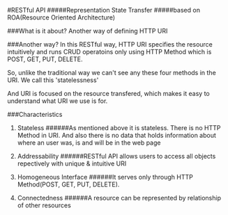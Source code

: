 #RESTful API
#####Representation State Transfer
#####based on ROA(Resource Oriented Architecture)

###What is it about?
Another way of defining HTTP URI

###Another way?
In this RESTful way, HTTP URI specifies the resource intuitively and runs CRUD operatoins only using HTTP Method
which is POST, GET, PUT, DELETE.

So, unlike the traditional way we can't see any these four methods in the URI. We call this 'statelessness'

And URI is focused on the resource transfered, which makes it easy to understand what URI we use is for.

###Characteristics
1. Stateless
######As mentioned above it is stateless. There is no HTTP Method in URI. And also there is no data that holds information about where an user was, is and will be in the web page

2. Addressability
######RESTful API allows users to access all objects repectively with unique & intuitive URI

3. Homogeneous Interface
######It serves only through HTTP Method(POST, GET, PUT, DELETE).

4. Connectedness
######A resource can be represented by relationship of other resources
